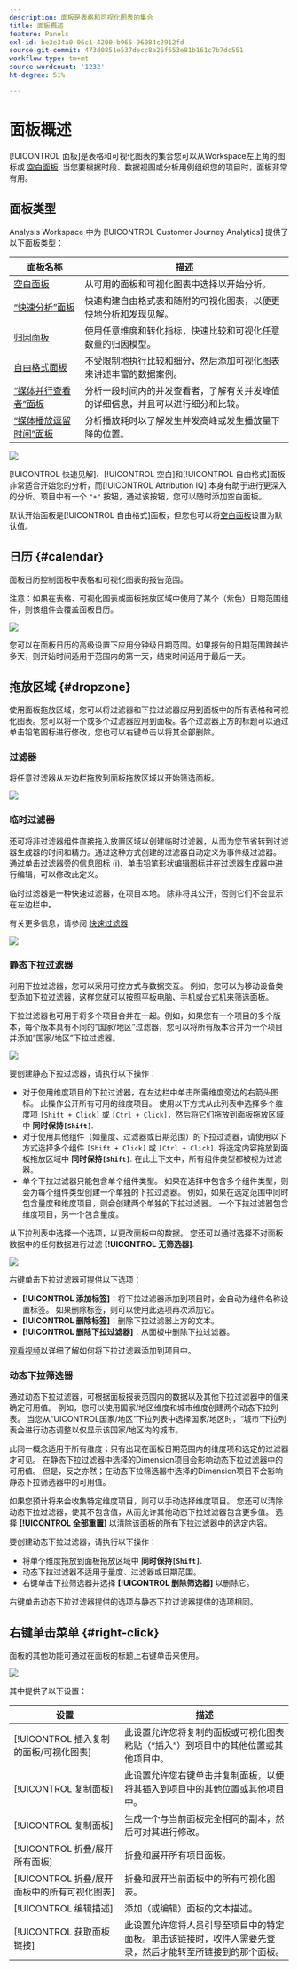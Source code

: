 ```yaml
---
description: 面板是表格和可视化图表的集合
title: 面板概述
feature: Panels
exl-id: be3e34a0-06c1-4200-b965-96084c2912fd
source-git-commit: 473d0851e537decc8a26f653e81b161c7b7dc551
workflow-type: tm+mt
source-wordcount: '1232'
ht-degree: 51%

---
```


# 面板概述

[!UICONTROL 面板]是表格和可视化图表的集合您可以从Workspace左上角的图标或 [空白面板](/help/analysis-workspace/c-panels/blank-panel.md). 当您要根据时段、数据视图或分析用例组织您的项目时，面板非常有用。

## 面板类型

Analysis Workspace 中为 [!UICONTROL Customer Journey Analytics] 提供了以下面板类型：

| 面板名称 | 描述 |
| --- | --- |
| [空白面板](/help/analysis-workspace/c-panels/blank-panel.md) | 从可用的面板和可视化图表中选择以开始分析。 |
| [“快速分析”面板](quickinsight.md) | 快速构建自由格式表和随附的可视化图表，以便更快地分析和发现见解。 |
| [归因面板](attribution.md) | 使用任意维度和转化指标，快速比较和可视化任意数量的归因模型。 |
| [自由格式面板](freeform-panel.md) | 不受限制地执行比较和细分，然后添加可视化图表来讲述丰富的数据案例。 |
| [“媒体并行查看者”面板](media-concurrent-viewers.md) | 分析一段时间内的并发查看者，了解有关并发峰值的详细信息，并且可以进行细分和比较。 |
| [“媒体播放逗留时间”面板](/help/analysis-workspace/c-panels/media-playback-time-spent.md) | 分析播放耗时以了解发生并发高峰或发生播放量下降的位置。 |

![](assets/panel-overview.png)

[!UICONTROL 快速见解]、[!UICONTROL 空白]和[!UICONTROL 自由格式]面板非常适合开始您的分析，而[!UICONTROL Attribution IQ] 本身有助于进行更深入的分析。项目中有一个 `"+"` 按钮，通过该按钮，您可以随时添加空白面板。

默认开始面板是[!UICONTROL 自由格式]面板，但您也可以将[空白面板](/help/analysis-workspace/c-panels/blank-panel.md)设置为默认值。

## 日历 {#calendar}

面板日历控制面板中表格和可视化图表的报告范围。

注意：如果在表格、可视化图表或面板拖放区域中使用了某个（紫色）日期范围组件，则该组件会覆盖面板日历。

![](assets/panel-calendar.png)

您可以在面板日历的高级设置下应用分钟级日期范围。如果报告的日期范围跨越许多天，则开始时间适用于范围内的第一天，结束时间适用于最后一天。

## 拖放区域 {#dropzone}

使用面板拖放区域，您可以将过滤器和下拉过滤器应用到面板中的所有表格和可视化图表。您可以将一个或多个过滤器应用到面板。各个过滤器上方的标题可以通过单击铅笔图标进行修改，您也可以右键单击以将其全部删除。

### 过滤器

将任意过滤器从左边栏拖放到面板拖放区域以开始筛选面板。

![](assets/segment-filter.png)

### 临时过滤器

还可将非过滤器组件直接拖入放置区域以创建临时过滤器，从而为您节省转到过滤器生成器的时间和精力。通过这种方式创建的过滤器自动定义为事件级过滤器。 通过单击过滤器旁的信息图标 (i)、单击铅笔形状编辑图标并在过滤器生成器中进行编辑，可以修改此定义。

临时过滤器是一种快速过滤器，在项目本地。 除非将其公开，否则它们不会显示在左边栏中。

有关更多信息，请参阅 [快速过滤器](/help/components/filters/quick-filters.md).

![](assets/adhoc-segment-filter.png)

### 静态下拉过滤器

利用下拉过滤器，您可以采用可控方式与数据交互。 例如，您可以为移动设备类型添加下拉过滤器，这样您就可以按照平板电脑、手机或台式机来筛选面板。

下拉过滤器也可用于将多个项目合并在一起。例如，如果您有一个项目的多个版本，每个版本具有不同的“国家/地区”过滤器，您可以将所有版本合并为一个项目并添加“国家/地区”下拉过滤器。

![](assets/dropdown-filter-intro.png)

要创建静态下拉过滤器，请执行以下操作：

* 对于使用维度项目的下拉过滤器，在左边栏中单击所需维度旁边的右箭头图标。 此操作公开所有可用的维度项目。 使用以下方式从此列表中选择多个维度项 `[Shift + Click]` 或 `[Ctrl + Click]`，然后将它们拖放到面板拖放区域中 **同时保持`[Shift]`**.
* 对于使用其他组件（如量度、过滤器或日期范围）的下拉过滤器，请使用以下方式选择多个组件 `[Shift + Click]` 或 `[Ctrl + Click]`. 将选定内容拖放到面板拖放区域中 **同时保持`[Shift]`**. 在此上下文中，所有组件类型都被视为过滤器。
* 单个下拉过滤器只能包含单个组件类型。 如果在选择中包含多个组件类型，则会为每个组件类型创建一个单独的下拉过滤器。 例如，如果在选定范围中同时包含量度和维度项目，则会创建两个单独的下拉过滤器。 一个下拉过滤器包含维度项目，另一个包含量度。

从下拉列表中选择一个选项，以更改面板中的数据。 您还可以通过选择不对面板数据中的任何数据进行过滤 **[!UICONTROL 无筛选器]**.

![](assets/create-dropdown.png)

右键单击下拉过滤器可提供以下选项：

* **[!UICONTROL 添加标签]**：将下拉过滤器添加到项目时，会自动为组件名称设置标签。 如果删除标签，则可以使用此选项再次添加它。
* **[!UICONTROL 删除标签]**：删除下拉过滤器上方的文本。
* **[!UICONTROL 删除下拉过滤器]**：从面板中删除下拉过滤器。

[观看视频](https://experienceleague.adobe.com/docs/analytics-learn/tutorials/analysis-workspace/using-panels/using-panels-to-organize-your-analysis-workspace-projects.html)以详细了解如何将下拉过滤器添加到项目中。

### 动态下拉筛选器

通过动态下拉过滤器，可根据面板报表范围内的数据以及其他下拉过滤器中的值来确定可用值。 例如，您可以使用国家/地区维度和城市维度创建两个动态下拉列表。 当您从“UICONTROL国家/地区”下拉列表中选择国家/地区时，“城市”下拉列表会进行动态调整以仅显示该国家/地区内的城市。

此同一概念适用于所有维度；只有出现在面板日期范围内的维度项和选定的过滤器才可见。 在静态下拉过滤器中选择的Dimension项目会影响动态下拉过滤器中的可用值。 但是，反之亦然；在动态下拉筛选器中选择的Dimension项目不会影响静态下拉筛选器中的可用值。

如果您预计将来会收集特定维度项目，则可以手动选择维度项目。 您还可以清除动态下拉过滤器，使其不包含值，从而允许其他动态下拉过滤器包含更多值。 选择 **[!UICONTROL 全部重置]** 以清除该面板的所有下拉过滤器中的选定内容。

要创建动态下拉过滤器，请执行以下操作：

* 将单个维度拖放到面板拖放区域中 **同时保持`[Shift]`**.
* 动态下拉过滤器不适用于量度、过滤器或日期范围。
* 右键单击下拉筛选器并选择 **[!UICONTROL 删除筛选器]** 以删除它。

右键单击动态下拉过滤器提供的选项与静态下拉过滤器提供的选项相同。

## 右键单击菜单 {#right-click}

面板的其他功能可通过在面板的标题上右键单击来使用。

![](assets/right-click-menu.png)

其中提供了以下设置：

| 设置 | 描述 |
| --- | --- |
| [!UICONTROL 插入复制的面板/可视化图表] | 此设置允许您将复制的面板或可视化图表粘贴（“插入”）到项目中的其他位置或其他项目中。 |
| [!UICONTROL 复制面板] | 此设置允许您右键单击并复制面板，以便将其插入到项目中的其他位置或其他项目中。 |
| [!UICONTROL 复制面板] | 生成一个与当前面板完全相同的副本，然后可对其进行修改。 |
| [!UICONTROL 折叠/展开所有面板] | 折叠和展开所有项目面板。 |
| [!UICONTROL 折叠/展开面板中的所有可视化图表] | 折叠和展开当前面板中的所有可视化图表。 |
| [!UICONTROL 编辑描述] | 添加（或编辑）面板的文本描述。 |
| [!UICONTROL 获取面板链接] | 此设置允许您将人员引导至项目中的特定面板。单击该链接时，收件人需要先登录，然后才能转至所链接到的那个面板。 |
